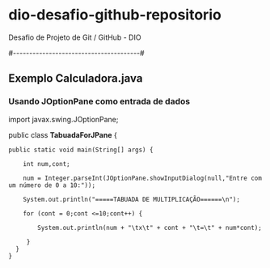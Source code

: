 # dio-desafio-github-repositorio
Desafio de Projeto de Git / GitHub - DIO

#---------------------------------------#
## Exemplo Calculadora.java ##
### Usando JOptionPane como entrada de dados ###

import javax.swing.JOptionPane;

public class **TabuadaForJPane** {
	
	public static void main(String[] args) {
		
		int num,cont;
		
		num = Integer.parseInt(JOptionPane.showInputDialog(null,"Entre com um número de 0 a 10:"));
		
		System.out.println("=====TABUADA DE MULTIPLICAÇÃO======\n");
		
		for (cont = 0;cont <=10;cont++) {
    
			System.out.println(num + "\tx\t" + cont + "\t=\t" + num*cont);
      
		 }
	  }
	}


